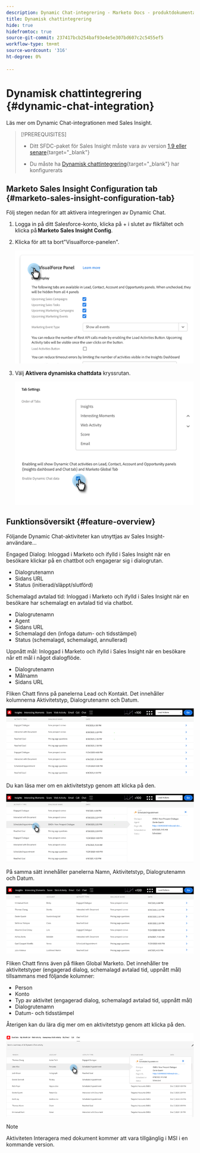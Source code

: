 ```yaml
---
description: Dynamic Chat-integrering - Marketo Docs - produktdokumentation
title: Dynamisk chattintegrering
hide: true
hidefromtoc: true
source-git-commit: 237417bcb254baf93e4e5e307bd607c2c5455ef5
workflow-type: tm+mt
source-wordcount: '316'
ht-degree: 0%

---
```


# Dynamisk chattintegrering {#dynamic-chat-integration}

Läs mer om Dynamic Chat-integrationen med Sales Insight.

>[!PREREQUISITES]
>
>* Ditt SFDC-paket för Sales Insight måste vara av version [1,9 eller senare](/help/marketo/product-docs/marketo-sales-insight/msi-for-salesforce/upgrading/upgrading-your-msi-package.md){target=&quot;_blank&quot;}
>
>* Du måste ha [Dynamisk chattintegrering](/help/marketo/product-docs/demand-generation/dynamic-chat/dynamic-chat-overview.md){target=&quot;_blank&quot;} har konfigurerats


## Marketo Sales Insight Configuration tab {#marketo-sales-insight-configuration-tab}

Följ stegen nedan för att aktivera integreringen av Dynamic Chat.

1. Logga in på ditt Salesforce-konto, klicka på + i slutet av flikfältet och klicka på **Marketo Sales Insight Config**.

1. Klicka för att ta bort&quot;Visualforce-panelen&quot;.

   ![](assets/dynamic-chat-integration-1.png)

1. Välj **Aktivera dynamiska chattdata** kryssrutan.

   ![](assets/dynamic-chat-integration-2.png)

## Funktionsöversikt {#feature-overview}

Följande Dynamic Chat-aktiviteter kan utnyttjas av Sales Insight-användare...

Engaged Dialog: Inloggad i Marketo och ifylld i Sales Insight när en besökare klickar på en chattbot och engagerar sig i dialogrutan.

* Dialogrutenamn
* Sidans URL
* Status (initierad/släppt/slutförd)

Schemalagd avtalad tid: Inloggad i Marketo och ifylld i Sales Insight när en besökare har schemalagt en avtalad tid via chatbot.

* Dialogrutenamn
* Agent
* Sidans URL
* Schemalagd den (infoga datum- och tidsstämpel)
* Status (schemalagd, schemalagd, annullerad)

Uppnått mål: Inloggad i Marketo och ifylld i Sales Insight när en besökare når ett mål i något dialogflöde.

* Dialogrutenamn
* Målnamn
* Sidans URL

Fliken Chatt finns på panelerna Lead och Kontakt. Det innehåller kolumnerna Aktivitetstyp, Dialogrutenamn och Datum.

![](assets/dynamic-chat-integration-3.png)

Du kan läsa mer om en aktivitetstyp genom att klicka på den.

![](assets/dynamic-chat-integration-4.png)

På samma sätt innehåller panelerna Namn, Aktivitetstyp, Dialogrutenamn och Datum.

![](assets/dynamic-chat-integration-5.png)

Fliken Chatt finns även på fliken Global Marketo. Det innehåller tre aktivitetstyper (engagerad dialog, schemalagd avtalad tid, uppnått mål) tillsammans med följande kolumner:

* Person
* Konto
* Typ av aktivitet (engagerad dialog, schemalagd avtalad tid, uppnått mål)
* Dialogrutenamn
* Datum- och tidsstämpel

Återigen kan du lära dig mer om en aktivitetstyp genom att klicka på den.

![](assets/dynamic-chat-integration-6.png)

>[!NOTE]
>
>Aktiviteten Interagera med dokument kommer att vara tillgänglig i MSI i en kommande version.
